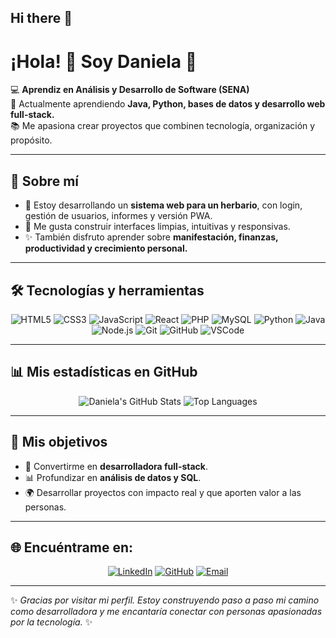 ## Hi there 👋

<!--
**DanielaBueno/DanielaBueno** is a ✨ _special_ ✨ repository because its `README.md` (this file) appears on your GitHub profile.

Here are some ideas to get you started:

- 🔭 I’m currently working on ...
- 🌱 I’m currently learning ...
- 👯 I’m looking to collaborate on ...
- 🤔 I’m looking for help with ...
- 💬 Ask me about ...
- 📫 How to reach me: ...
- 😄 Pronouns: ...
- ⚡ Fun fact: ...
-->

# ¡Hola! 👋 Soy Daniela 🌸  

💻 **Aprendiz en Análisis y Desarrollo de Software (SENA)**  
🌱 Actualmente aprendiendo **Java, Python, bases de datos y desarrollo web full-stack.**  
📚 Me apasiona crear proyectos que combinen tecnología, organización y propósito.  

---

## 🚀 Sobre mí
- 🔭 Estoy desarrollando un **sistema web para un herbario**, con login, gestión de usuarios, informes y versión PWA.  
- 🌿 Me gusta construir interfaces limpias, intuitivas y responsivas.  
- ✨ También disfruto aprender sobre **manifestación, finanzas, productividad y crecimiento personal.**  
<!-- - 🎵 En mis ratos libres escucho **música clásica y K-pop**, leo y escribo.  -->

---

## 🛠️ Tecnologías y herramientas

<div align="center">

![HTML5](https://img.shields.io/badge/HTML5-E34F26?style=for-the-badge&logo=html5&logoColor=white)
![CSS3](https://img.shields.io/badge/CSS3-1572B6?style=for-the-badge&logo=css3&logoColor=white)
![JavaScript](https://img.shields.io/badge/JavaScript-F7DF1E?style=for-the-badge&logo=javascript&logoColor=black)
![React](https://img.shields.io/badge/React-20232A?style=for-the-badge&logo=react&logoColor=61DAFB)
![PHP](https://img.shields.io/badge/PHP-777BB4?style=for-the-badge&logo=php&logoColor=white)
![MySQL](https://img.shields.io/badge/MySQL-005C84?style=for-the-badge&logo=mysql&logoColor=white)
![Python](https://img.shields.io/badge/Python-3776AB?style=for-the-badge&logo=python&logoColor=white)
![Java](https://img.shields.io/badge/Java-ED8B00?style=for-the-badge&logo=openjdk&logoColor=white)
![Node.js](https://img.shields.io/badge/Node.js-43853D?style=for-the-badge&logo=node.js&logoColor=white)
![Git](https://img.shields.io/badge/Git-F05032?style=for-the-badge&logo=git&logoColor=white)
![GitHub](https://img.shields.io/badge/GitHub-181717?style=for-the-badge&logo=github&logoColor=white)
![VSCode](https://img.shields.io/badge/VS_Code-0078D4?style=for-the-badge&logo=visualstudiocode&logoColor=white)

</div>

---

## 📊 Mis estadísticas en GitHub

<div align="center">

![Daniela's GitHub Stats](https://github-readme-stats.vercel.app/api?username=DanielaBueno&show_icons=true&theme=dracula&hide_border=true)
![Top Languages](https://github-readme-stats.vercel.app/api/top-langs/?username=DanielaBueno&layout=compact&theme=dracula&hide_border=true)

</div>

---

## 🎯 Mis objetivos
- 🚀 Convertirme en **desarrolladora full-stack**.  
- 📊 Profundizar en **análisis de datos y SQL**.  
- 🌍 Desarrollar proyectos con impacto real y que aporten valor a las personas.  

---

## 🌐 Encuéntrame en:
<div align="center">

[![LinkedIn](https://img.shields.io/badge/LinkedIn-Daniela-blue?style=for-the-badge&logo=linkedin)](https://www.linkedin.com/)
[![GitHub](https://img.shields.io/badge/GitHub-TU--USUARIO-black?style=for-the-badge&logo=github)](https://github.com/TU-USUARIO)
[![Email](https://img.shields.io/badge/Email-Contactar-red?style=for-the-badge&logo=gmail&logoColor=white)](mailto:tuemail@ejemplo.com)

</div>

---

✨ *Gracias por visitar mi perfil. Estoy construyendo paso a paso mi camino como desarrolladora y me encantaría conectar con personas apasionadas por la tecnología.* ✨

